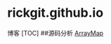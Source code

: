# rickgit.github.io
博客
[TOC]
##源码分析
[ArrayMap](https://github.com/rickgit/rickgit.github.io/blob/master/ArrayMap.md)
